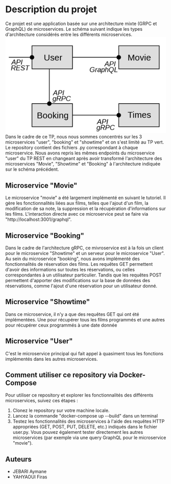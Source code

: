 # Description du projet

Ce projet est une application basée sur une architecture mixte (GRPC et GraphQL) de microservices. Le schéma suivant indique les types d'architecture considérés entre les différents microservices. 
![Alt text](sch%C3%A9ma.png)
Dans le cadre de ce TP, nous nous sommes concentrés sur les 3 microservices "user", "booking" et "showtime" et on s'est limité au TP vert. Le repository contient des fichiers .py correspondant à chaque microservice.
Nous avons repris les mêmes endpoints du microservice "user" du TP REST en changeant après avoir transformé l'architecture des microservices "Movie", "Showtime" et "Booking" à l'architecture indiquée sur le schéma précédent. 

## Microservice "Movie"

Le microservice "movie" a été largement implémenté en suivant le tutoriel. Il gère les fonctionnalités liées aux films, telles que l'ajout d'un film, la modification de sa note, la suppression et la récupération d'informations sur les films. L'interaction directe avec ce microservice peut se faire via "http://localhost:3001/graphql".

## Microservice "Booking"

 Dans le cadre de l'architecture gRPC, ce mivroservice est à la fois un client pour le microservice "Showtime" et un serveur pour le microservice "User". Au sein du microservice "booking", nous avons implémenté des fonctionnalités de réservation des films. Les requêtes GET permettent d'avoir des informations sur toutes les réservations, ou celles correspondantes à un utilisateur particulier. Tandis que les requêtes POST permettent d'apporter des modifications sur la base de données des réservations, comme l'ajout d'une réservation pour un utilisateur donné.

## Microservice "Showtime"

Dans ce microservice, il n'y a que des requêtes GET qui ont été implémentées. Une pour récupérer tous les films programmés et une autres pour récupérer ceux programmés à une date donnée

## Microservice "User"

C'est le microservice principal qui fait appel à quasiment tous les fonctions implémentés dans les autres microservices. 

## Comment utiliser ce repository via Docker-Compose

Pour utiliser ce repository et explorer les fonctionnalités des différents microservices, suivez ces étapes :

1. Clonez le repository sur votre machine locale.
2. Lancez la commande "docker-compose up --build" dans un terminal
3. Testez les fonctionnalités des microservices à l'aide des requêtes HTTP appropriées (GET, POST, PUT, DELETE, etc.) indiqués dans le fichier user.py. Vous pouvez également tester directement les autres microservices (par exemple via une query GraphQL pour le microservice "movie").


## Auteurs

- JEBARI Aymane
- YAHYAOUI Firas
